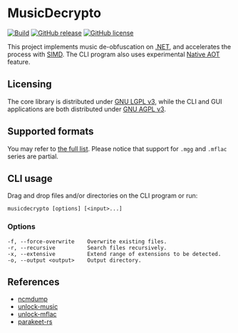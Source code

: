 # MusicDecrypto

[![Build](https://github.com/davidxuang/MusicDecrypto/actions/workflows/build.yaml/badge.svg)](https://github.com/davidxuang/MusicDecrypto/actions/workflows/build.yaml)
[![GitHub release](https://img.shields.io/github/release/davidxuang/musicdecrypto.svg)](https://GitHub.com/davidxuang/musicdecrypto/releases/)
[![GitHub license](https://img.shields.io/github/license/davidxuang/musicdecrypto.svg)](https://github.com/davidxuang/musicdecrypto/blob/master/LICENSE)

This project implements music de-obfuscation on [.NET](https://dotnet.microsoft.com/), and accelerates the process with [SIMD](https://docs.microsoft.com/en-us/dotnet/standard/simd). The CLI program also uses experimental [Native AOT](https://github.com/dotnet/runtimelab/tree/feature/NativeAOT) feature.

## Licensing

The core library is distributed under [GNU LGPL v3](./MusicDecrypto.Library/LICENSE), while the CLI and GUI applications are both distributed under [GNU AGPL v3](./LICENSE).

## Supported formats

You may refer to [the full list](./MusicDecrypto.Library/DecryptoFactory.cs#L23). Please notice that support for `.mgg` and `.mflac` series are partial.

## CLI usage

Drag and drop files and/or directories on the CLI program or run:

`musicdecrypto [options] [<input>...]`

### Options

```
-f, --force-overwrite    Overwrite existing files.
-r, --recursive          Search files recursively.
-x, --extensive          Extend range of extensions to be detected.
-o, --output <output>    Output directory.
```

## References

- [ncmdump](https://github.com/anonymous5l/ncmdump)
- [unlock-music](https://git.unlock-music.dev/um/web)
- [unlock-mflac](https://github.com/zeroclear/unlock-mflac-20220931)
- [parakeet-rs](https://github.com/parakeet-rs/parakeet-crypto-rs)
